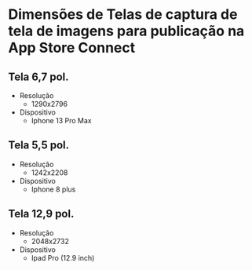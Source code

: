 # Dimensões de Telas de captura de tela de imagens para publicação na App Store Connect

## Tela 6,7 pol.
- Resolução
  - 1290x2796
- Dispositivo
  - Iphone 13 Pro Max   

## Tela 5,5 pol.
- Resolução
  - 1242x2208
- Dispositivo
  - Iphone 8 plus      

## Tela 12,9 pol.
- Resolução
  - 2048x2732
- Dispositivo
  - Ipad Pro (12.9 inch)   

